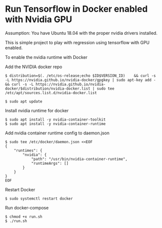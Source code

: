# Run Tensorflow in Docker enabled with Nvidia GPU

Assumption: You have Ubuntu 18.04 with the proper nvidia drivers installed.

This is simple project to play with regression using tensorflow with GPU enabled.

To enable the nvidia runtime with Docker

Add the NVIDIA docker repo
```
$ distribution=$(. /etc/os-release;echo $ID$VERSION_ID)    && curl -s -L https://nvidia.github.io/nvidia-docker/gpgkey | sudo apt-key add -    && curl -s -L https://nvidia.github.io/nvidia-docker/$distribution/nvidia-docker.list | sudo tee /etc/apt/sources.list.d/nvidia-docker.list
```

```
$ sudo apt update
```

Install nvidia runtime for docker
```
$ sudo apt install -y nvidia-container-toolkit
$ sudo apt install -y nvidia-container-runtime
```

Add nvidia container runtime config to daemon.json
```
$ sudo tee /etc/docker/daemon.json <<EOF
{
    "runtimes": {
        "nvidia": {
            "path": "/usr/bin/nvidia-container-runtime",
            "runtimeArgs": []
        }
    }
}
EOF
```

Restart Docker
```
$ sudo systemctl restart docker
```

Run docker-compose
```
$ chmod +x run.sh
$ ./run.sh
```
